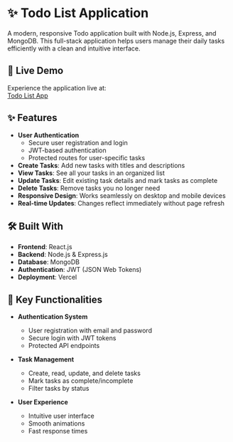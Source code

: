 # ✨ Todo List Application

A modern, responsive Todo application built with Node.js, Express, and MongoDB. This full-stack application helps users manage their daily tasks efficiently with a clean and intuitive interface.

## 🚀 Live Demo

Experience the application live at:  
[Todo List App](https://todo-list-lyart-chi.vercel.app/)

## ✨ Features

- **User Authentication**
  - Secure user registration and login
  - JWT-based authentication
  - Protected routes for user-specific tasks
- **Create Tasks**: Add new tasks with titles and descriptions
- **View Tasks**: See all your tasks in an organized list
- **Update Tasks**: Edit existing task details and mark tasks as complete
- **Delete Tasks**: Remove tasks you no longer need
- **Responsive Design**: Works seamlessly on desktop and mobile devices
- **Real-time Updates**: Changes reflect immediately without page refresh

## 🛠️ Built With

- **Frontend**: React.js
- **Backend**: Node.js & Express.js
- **Database**: MongoDB
- **Authentication**: JWT (JSON Web Tokens)
- **Deployment**: Vercel

## 🎯 Key Functionalities

- **Authentication System**

  - User registration with email and password
  - Secure login with JWT tokens
  - Protected API endpoints

- **Task Management**

  - Create, read, update, and delete tasks
  - Mark tasks as complete/incomplete
  - Filter tasks by status

- **User Experience**
  - Intuitive user interface
  - Smooth animations
  - Fast response times
